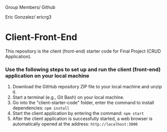 Group Members/ Github

Eric Gonzalez/ ericrg3

# Client-Front-End

This repository is the client (front-end) starter code for Final Project (CRUD Application).

### Use the following steps to set up and run the client (front-end) application on your local machine
1.	Download the GitHub repository ZIP file to your local machine and unzip it.
2. Start a terminal (e.g., Git Bash) on your local machine.
3.	Go into the "client-starter-code" folder, enter the command to install dependencies: `npm install` 
4.	Start the client application by entering the command: `npm start` 
5.	After the client application is successfully started, a web browser is automatically opened at the address: `http://localhost:3000`
